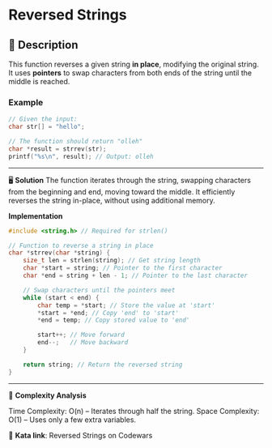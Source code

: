 # Reversed Strings

## 📝 Description  
This function reverses a given string **in place**, modifying the original string.  
It uses **pointers** to swap characters from both ends of the string until the middle is reached.

### Example  
```c
// Given the input:
char str[] = "hello";

// The function should return "olleh"
char *result = strrev(str);
printf("%s\n", result); // Output: olleh
```
---
🖥️ **Solution**
The function iterates through the string, swapping characters from the beginning and end, moving toward the middle.
It efficiently reverses the string in-place, without using additional memory.

**Implementation**
```c 
#include <string.h> // Required for strlen()

// Function to reverse a string in place
char *strrev(char *string) {
    size_t len = strlen(string); // Get string length
    char *start = string; // Pointer to the first character
    char *end = string + len - 1; // Pointer to the last character

    // Swap characters until the pointers meet
    while (start < end) {
        char temp = *start; // Store the value at 'start'
        *start = *end; // Copy 'end' to 'start'
        *end = temp; // Copy stored value to 'end'

        start++; // Move forward
        end--;   // Move backward
    }

    return string; // Return the reversed string
}
```
---
🚀 **Complexity Analysis**

Time Complexity: O(n) – Iterates through half the string.
Space Complexity: O(1) – Uses only a few extra variables.

🔗 **Kata link**: Reversed Strings on Codewars